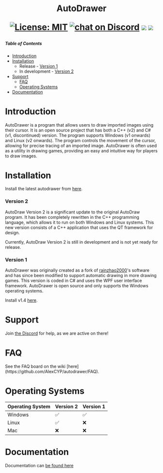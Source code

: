 <h1 align="center">
AutoDrawer
<br>

[![License: MIT](https://img.shields.io/badge/License-MIT-yellow.svg)](https://opensource.org/licenses/MIT)
<a href="https://discord.gg/rwvUFraDnb" alt="Discord">
    <img src="https://img.shields.io/discord/937117805805989890?logo=discord"
       alt="chat on Discord"></a>
<a href="https://github.com/badges/AlexCYP/autodraw-roblox" alt="Activity">
    <img src="https://img.shields.io/github/commit-activity/m/AlexCYP/autodraw-roblox" /></a>
<a href="https://github.com/badges/AlexCYP/autodraw-roblox" alt="Last Commit">
    <img src="https://img.shields.io/github/last-commit/AlexCYP/autodraw-roblox" /></a>
</h1>

##### Table of Contents  
- [Introduction](#Introduction)  
- [Installation](#Installation)  
  - Release
        - [Version 1](#Version1)  
  - In development
        - [Version 2](#Version2)  
- [Support](#Support)  
    - [FAQ](#FAQ)  
    - [Operating Systems](#OperatingSystems)  
- [Documentation](#Documentation)  
<p>
<a name="Introduction"/>
<h1> Introduction </h1>
AutoDrawer is a program that allows users to draw imported images using their cursor. It is an open source project that has both a C++ (v2) and C# (v1, discontinued) version. The program supports Windows (v1 onwards) and Linux (v2 onwards). The program controls the movement of the cursor, allowing for precise tracing of an imported image. AutoDrawer is often used as a utility in drawing games, providing an easy and intuitive way for players to draw images.
<a name="Installation"/>
<h1> Installation </h1>

 Install the latest autodrawer from [here](https://github.com/Siydge/autodraw-roblox/releases).

<a name="Version2"/>
<h3> Version 2 </h3>
AutoDraw Version 2 is a significant update to the original AutoDraw program. It has been completely rewritten in the C++ programming language, which allows it to run on both Windows and Linux systems. This new version consists of a C++ application that uses the QT framework for design. 

Currently, AutoDraw Version 2 is still in development and is not yet ready for release.
</a>
<a name="Version1"/>
<h3> Version 1</h3>

AutoDrawer was originally created as a fork of [rainzhao2000](https://github.com/rainzhao2000/autodrawer)'s software and has since been modified to support automatic drawing in more drawing games. This version is coded in C# and uses the WPF user interface framework. AutoDrawer is open source and only supports the Windows operating systems.
</p>

Install v1.4 [here](https://github.com/AlexCYP/autodrawer/releases/latest).
 
<a name="Support"/>
<h1> Support </h1>

Join [the Discord](https://discord.gg/rwvUFraDnb) for help, as we are active on there!

<a name="FAQ"/>
<h1> FAQ </h1>
</a>
<p> See the FAQ board on the wiki [here](https://github.com/AlexCYP/autodrawer/FAQ).  </p>
</a>

</a>
<a name="OperatingSystems"/>
<h1> Operating Systems </h1>
</a>

| Operating System | Version 2 | Version 1 |
|------------------|-----------|-----------|
| Windows          | :white_check_mark: | :white_check_mark: |
| Linux            | :white_check_mark: | :x: |
| Mac              | :x: | :x: |

<a name="Documentation"/>
<h1> Documentation </h1>

Documentation can [be found here](https://github.com/AlexCYP/autodrawer/wiki) 
</a>
